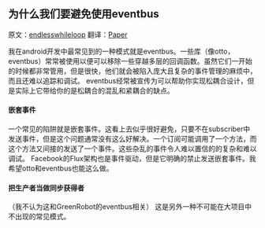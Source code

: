 
## 为什么我们要避免使用eventbus


原文：[endlesswhileloop](http://endlesswhileloop.com/blog/2015/06/11/stop-using-event-buses/) 
翻译：[Paper](https://github.com/PaperHS)

我在android开发中最常见到的一种模式就是eventbus。一些库（像otto，eventbus）常常被使用以便可以移除一些穿越多层的回调函数。虽然它们一开始的时候都非常管用，但是很快，他们就会被陷入庞大且复杂的事件管理的麻烦中，而且还难以追踪和调试。
eventbus经常被宣传为可以帮助你实现松耦合设计，但是实际上它带给你的是松耦合的混乱和紧耦合的缺点。

#### 嵌套事件
一个常见的陷阱就是嵌套事件。这看上去似乎很好避免，只要不在subscriber中发送事件，但是这个问题通常没有这么好解决。一个订阅可能调用了一个方法，而这个方法又间接的发送了一个事件。这些杂乱的事件令人难以置信的的复杂和难以调试。
Facebook的Flux架构也是事件驱动，但是它明确的禁止发送嵌套事件。我希望otto和eventbus也能这么做。

#### 把生产者当做同步获得者
（我不认为这和GreenRobot的eventbus相关）
这是另外一种不可能在大项目中不出现的常见模式。


  

